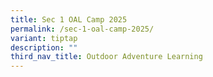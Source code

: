 ```yaml
---
title: Sec 1 OAL Camp 2025
permalink: /sec-1-oal-camp-2025/
variant: tiptap
description: ""
third_nav_title: Outdoor Adventure Learning
---
```

